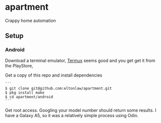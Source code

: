 # apartment

Crappy home automation

## Setup

### Android

Download a terminal emulator, [Termux](https://termux.com/) seems good and you get get it from the PlayStore,

Get a copy of this repo and install dependencies

    ```
    $ git clone git@github.com:eltonlaw/apartment.git
    $ pkg install make
    $ cd apartment/android
    ```

Get root access. Googling your model number should return some results. I have a Galaxy A5, so it was a relatively simple process using Odin.
